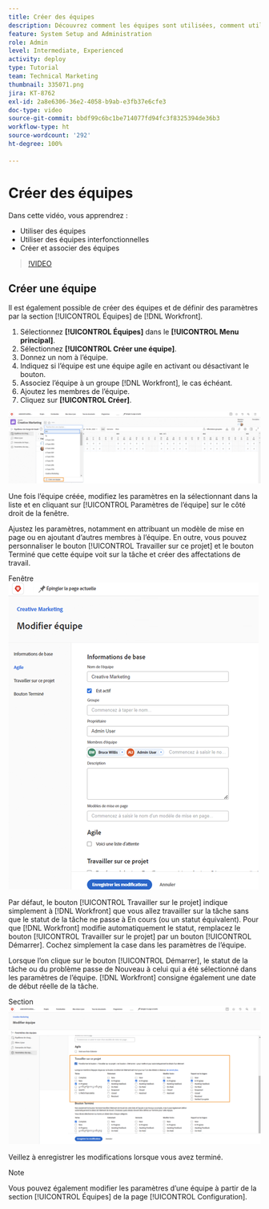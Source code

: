 ```yaml
---
title: Créer des équipes
description: Découvrez comment les équipes sont utilisées, comment utiliser des équipes interfonctionnelles et comment créer des équipes pour organiser les utilisateurs ou utilisatrices et accorder des autorisations.
feature: System Setup and Administration
role: Admin
level: Intermediate, Experienced
activity: deploy
type: Tutorial
team: Technical Marketing
thumbnail: 335071.png
jira: KT-8762
exl-id: 2a8e6306-36e2-4058-b9ab-e3fb37e6cfe3
doc-type: video
source-git-commit: bbdf99c6bc1be714077fd94fc3f8325394de36b3
workflow-type: ht
source-wordcount: '292'
ht-degree: 100%

---
```


# Créer des équipes

Dans cette vidéo, vous apprendrez :

* Utiliser des équipes
* Utiliser des équipes interfonctionnelles
* Créer et associer des équipes

>[!VIDEO](https://video.tv.adobe.com/v/335071/?quality=12&learn=on&enablevpops=1)

## Créer une équipe

Il est également possible de créer des équipes et de définir des paramètres par la section [!UICONTROL Équipes] de [!DNL Workfront].

1. Sélectionnez **[!UICONTROL Équipes]** dans le **[!UICONTROL Menu principal]**.
1. Sélectionnez **[!UICONTROL Créer une équipe]**.
1. Donnez un nom à l’équipe.
1. Indiquez si l’équipe est une équipe agile en activant ou désactivant le bouton.
1. Associez l’équipe à un groupe [!DNL Workfront], le cas échéant.
1. Ajoutez les membres de l’équipe.
1. Cliquez sur **[!UICONTROL Créer]**.

![Menu Équipe sur la page [!UICONTROL Équipes]](assets/admin-fund-create-team.png)

Une fois l’équipe créée, modifiez les paramètres en la sélectionnant dans la liste et en cliquant sur [!UICONTROL Paramètres de l’équipe] sur le côté droit de la fenêtre.

Ajustez les paramètres, notamment en attribuant un modèle de mise en page ou en ajoutant d’autres membres à l’équipe. En outre, vous pouvez personnaliser le bouton [!UICONTROL Travailler sur ce projet] et le bouton Terminé que cette équipe voit sur la tâche et créer des affectations de travail.

Fenêtre ![[!UICONTROL Modifier l’équipe]](assets/admin-fund-team-settings.png)

Par défaut, le bouton [!UICONTROL Travailler sur le projet] indique simplement à [!DNL Workfront] que vous allez travailler sur la tâche sans que le statut de la tâche ne passe à En cours (ou un statut équivalent). Pour que [!DNL Workfront] modifie automatiquement le statut, remplacez le bouton [!UICONTROL Travailler sur le projet] par un bouton [!UICONTROL Démarrer]. Cochez simplement la case dans les paramètres de l’équipe.

Lorsque l’on clique sur le bouton [!UICONTROL Démarrer], le statut de la tâche ou du problème passe de Nouveau à celui qui a été sélectionné dans les paramètres de l’équipe. [!DNL Workfront] consigne également une date de début réelle de la tâche.

Section ![[!UICONTROL Travailler sur le projet] de la fenêtre [!UICONTROL Modifier l’équipe]](assets/admin-fund-start-button-team.png)

Veillez à enregistrer les modifications lorsque vous avez terminé.


>[!NOTE]
>
>Vous pouvez également modifier les paramètres d’une équipe à partir de la section [!UICONTROL Équipes] de la page [!UICONTROL Configuration].

<!--
learn more URLs
Create a team
Work On It and Done button overview
-->
